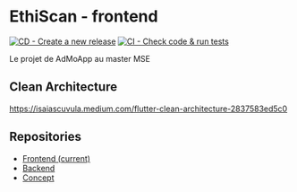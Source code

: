 # EthiScan - frontend
[![CD - Create a new release](https://github.com/MA-AdMoApp-EthiScan/frontend/actions/workflows/continuousDeployment.yaml/badge.svg)](https://github.com/MA-AdMoApp-EthiScan/frontend/actions/workflows/continuousDeployment.yaml)
[![CI - Check code & run tests](https://github.com/MA-AdMoApp-EthiScan/frontend/actions/workflows/super-linter.yaml/badge.svg)](https://github.com/MA-AdMoApp-EthiScan/frontend/actions/workflows/super-linter.yaml)

Le projet de AdMoApp au master MSE

## Clean Architecture

<https://isaiascuvula.medium.com/flutter-clean-architecture-2837583ed5c0>

## Repositories

- [Frontend (current)](https://github.com/MA-AdMoApp-EthiScan/frontend)
- [Backend](https://github.com/MA-AdMoApp-EthiScan/backend)
- [Concept](https://github.com/MA-AdMoApp-EthiScan/concept)